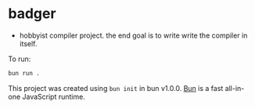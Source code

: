 # badger
- hobbyist compiler project. the end goal is to write write the compiler in itself.

To run:

```bash
bun run .
```

This project was created using `bun init` in bun v1.0.0. [Bun](https://bun.sh) is a fast all-in-one JavaScript runtime.